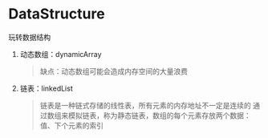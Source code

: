 # DataStructure
玩转数据结构

1. 动态数组：dynamicArray
   >缺点：动态数组可能会造成内存空间的大量浪费

2. 链表：linkedList
   > 链表是一种链式存储的线性表，所有元素的内存地址不一定是连续的
   > 通过数组来模拟链表，称为静态链表，数组的每个元素存放两个数据：值、下个元素的索引
   
 